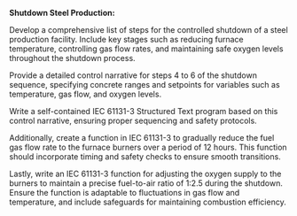 **Shutdown Steel Production:**

Develop a comprehensive list of steps for the controlled shutdown of a steel production facility. Include key stages such as reducing furnace temperature, controlling gas flow rates, and maintaining safe oxygen levels throughout the shutdown process.

Provide a detailed control narrative for steps 4 to 6 of the shutdown sequence, specifying concrete ranges and setpoints for variables such as temperature, gas flow, and oxygen levels.

Write a self-contained IEC 61131-3 Structured Text program based on this control narrative, ensuring proper sequencing and safety protocols.

Additionally, create a function in IEC 61131-3 to gradually reduce the fuel gas flow rate to the furnace burners over a period of 12 hours. This function should incorporate timing and safety checks to ensure smooth transitions.

Lastly, write an IEC 61131-3 function for adjusting the oxygen supply to the burners to maintain a precise fuel-to-air ratio of 1:2.5 during the shutdown. Ensure the function is adaptable to fluctuations in gas flow and temperature, and include safeguards for maintaining combustion efficiency.

